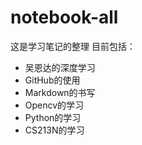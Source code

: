 # notebook-all
这是学习笔记的整理
目前包括：
 - 吴恩达的深度学习
 - GitHub的使用
 - Markdown的书写
 - Opencv的学习
 - Python的学习
 - CS213N的学习
